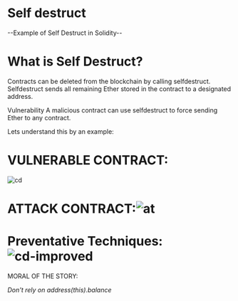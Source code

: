 # Self destruct

--Example of Self Destruct in Solidity--
 
# What is Self Destruct?
Contracts can be deleted from the blockchain by calling selfdestruct. Selfdestruct sends all remaining Ether stored in the contract to a designated address.

Vulnerability
A malicious contract can use selfdestruct to force sending Ether to any contract.

Lets understand this by an example:

# VULNERABLE CONTRACT:
![cd](https://user-images.githubusercontent.com/79459872/186548094-42ae0659-1016-40e7-8b29-2c323c3111e9.png)

# ATTACK CONTRACT:![at](https://user-images.githubusercontent.com/79459872/186548147-0cd87f7b-c3df-441f-ab91-8dd999f74c8e.png)

# Preventative Techniques:![cd-improved](https://user-images.githubusercontent.com/79459872/186548177-bd24f065-023e-4da9-a92a-e63b29986149.png)

MORAL OF THE STORY:

*Don't rely on address(this).balance*
